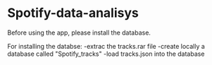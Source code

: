 # Spotify-data-analisys
Before using the app, please install the database.

For installing the databse:
-extrac the tracks.rar file
-create locally a database called "Spotify_tracks"
-load tracks.json into the database